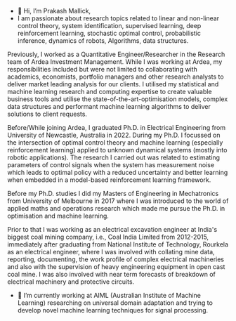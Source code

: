 - 👋 Hi, I’m Prakash Mallick,
- I am passionate about research topics related to linear and non-linear control theory, system identification, supervised learning, deep reinforcement learning, stochastic optimal control, probabilistic inference, dynamics of robots, Algorithms, data structures.

Previously, I worked as a Quantitative Engineer/Researcher in the Research team of Ardea Investment Management. While I was working at Ardea, my responsibilities included but were not limited to collaborating with academics, economists, portfolio managers and other research analysts to deliver market leading analysis for our clients. I utilised my statistical and machine learning research and computing expertise to create valuable business tools and utilise the state-of-the-art-optimisation models, complex data structures and performant machine learning algorithms to deliver solutions to client requests.

Before/While joining Ardea, I graduated Ph.D. in Electrical Engineering from University of Newcastle, Australia in 2022. During my Ph.D. I focussed on the intersection of optimal control theory and machine learning (especially reinforcement learning) applied to unknown dynamical systems (mostly into robotic applications). The research I carried out was related to estimating parameters of control signals when the system has measurement noise which leads to optimal policy with a reduced uncertainty and better learning when embedded in a model-based reinforcement learning framework.

Before my Ph.D. studies I did my Masters of Engineering in Mechatronics from University of Melbourne in 2017 where I was introduced to the world of applied maths and operations research which made me pursue the Ph.D. in optimisation and machine learning.

Prior to that I was working as an electrical excavation engineer at India's biggest coal mining company, i.e., Coal India Limited from 2012-2015, immediately after graduating from National Institute of Technology, Rourkela as an electrical engineer, where I was involved with collating mine data, reporting, documenting, the work profile of complex electrical machineries and also with the supervision of heavy engineering equipment in open cast coal mine. I was also involved with near term forecasts of breakdown of electrical machinery and protective circuits.
- 🌱 I’m currently working at AIML (Australian Institute of Machine Learning) researching on universal domain adaptation and trying to develop novel machine learning techniques for signal processing.

<!---
proxymallick/proxymallick is a ✨ special ✨ repository because its `README.md` (this file) appears on your GitHub profile.
You can click the Preview link to take a look at your changes.
--->
